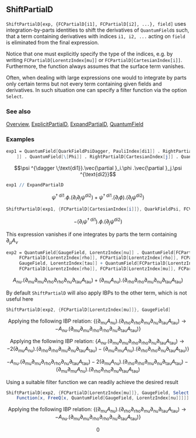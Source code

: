 ## ShiftPartialD

`ShiftPartialD[exp, {FCPartialD[i1], FCPartialD[i2], ...}, field]` uses integration-by-parts identities to shift the derivatives of `QuantumField`s such, that a term containing derivatives with indices `i1, i2, ...` acting on `field` is eliminated from the final expression.

Notice that one must explicitly specify the type of the indices, e.g. by writing `FCPartialD[LorentzIndex[mu]]` or `FCPartialD[CartesianIndex[i]]`. Furthermore, the function always assumes that the surface term vanishes.

Often, when dealing with large expressions one would to integrate by parts only certain terms but not every term containing given fields and derivatives. In such situation one can specify a filter function via the option `Select`.

### See also

[Overview](Extra/FeynCalc.md), [ExplicitPartialD](ExplicitPartialD.md), [ExpandPartialD](ExpandPartialD.md), [QuantumField](QuantumField.md)

### Examples

```mathematica
exp1 = QuantumField[QuarkFieldPsiDagger, PauliIndex[di1]] . RightPartialD[CartesianIndex[i 
    ]] . QuantumField[\[Phi]] . RightPartialD[CartesianIndex[j]] . QuantumField[QuarkFieldPsi, PauliIndex[di2]]
```

$$\psi ^{\dagger \;\text{di1}}.\vec{\partial }_i.\phi .\vec{\partial }_j.\psi ^{\text{di2}}$$

```mathematica
exp1 // ExpandPartialD
```

$$\psi ^{\dagger \;\text{di1}}.\phi .\left(\partial _i\partial _j\psi ^{\text{di2}}\right)+\psi ^{\dagger \;\text{di1}}.\left(\partial _i\phi \right).\left(\partial _j\psi ^{\text{di2}}\right)$$

```mathematica
ShiftPartialD[exp1, {FCPartialD[CartesianIndex[i]]}, QuarkFieldPsi, FCVerbose -> -1]
```

$$-\left(\partial _i\psi ^{\dagger \;\text{di1}}\right).\phi .\left(\partial _j\psi ^{\text{di2}}\right)$$

This expression vanishes if one integrates by parts the term containing $\partial_\mu A_\nu$

```mathematica
exp2 = QuantumField[GaugeField, LorentzIndex[nu]] . QuantumField[FCPartialD[LorentzIndex[mu]], FCPartialD[LorentzIndex[mu]], 
     FCPartialD[LorentzIndex[rho]], FCPartialD[LorentzIndex[rho]], FCPartialD[LorentzIndex[nu]], FCPartialD[LorentzIndex[tau]], 
     GaugeField, LorentzIndex[tau]] + QuantumField[FCPartialD[LorentzIndex[mu]], GaugeField, LorentzIndex[nu]] . QuantumField[FCPartialD[LorentzIndex[rho]], 
     FCPartialD[LorentzIndex[rho]], FCPartialD[LorentzIndex[mu]], FCPartialD[LorentzIndex[nu]], FCPartialD[LorentzIndex[tau]], GaugeField, LorentzIndex[tau]]
```

$$A_{\text{nu}}.\left(\partial _{\text{mu}}\partial _{\text{mu}}\partial _{\text{rho}}\partial _{\text{rho}}\partial _{\text{nu}}\partial _{\text{tau}}A_{\text{tau}}\right)+\left(\partial _{\text{mu}}A_{\text{nu}}\right).\left(\partial _{\text{rho}}\partial _{\text{rho}}\partial _{\text{mu}}\partial _{\text{nu}}\partial _{\text{tau}}A_{\text{tau}}\right)$$

By default `ShiftPartialD` will also apply IBPs to the other term, which is not useful here

```mathematica
ShiftPartialD[exp2, {FCPartialD[LorentzIndex[mu]]}, GaugeField]
```

$$\text{Applying the following IBP relation: }\left\{\left(\partial _{\text{mu}}A_{\text{nu}}\right).\left(\partial _{\text{rho}}\partial _{\text{rho}}\partial _{\text{mu}}\partial _{\text{nu}}\partial _{\text{tau}}A_{\text{tau}}\right)\to -A_{\text{nu}}.\left(\partial _{\text{mu}}\partial _{\text{mu}}\partial _{\text{rho}}\partial _{\text{rho}}\partial _{\text{nu}}\partial _{\text{tau}}A_{\text{tau}}\right)\right\}$$

$$\text{Applying the following IBP relation: }\left\{A_{\text{nu}}.\left(\partial _{\text{mu}}\partial _{\text{mu}}\partial _{\text{rho}}\partial _{\text{rho}}\partial _{\text{nu}}\partial _{\text{tau}}A_{\text{tau}}\right)\to -2 \left(\partial _{\text{mu}}A_{\text{nu}}\right).\left(\partial _{\text{rho}}\partial _{\text{rho}}\partial _{\text{mu}}\partial _{\text{nu}}\partial _{\text{tau}}A_{\text{tau}}\right)-\left(\partial _{\text{mu}}\partial _{\text{mu}}A_{\text{nu}}\right).\left(\partial _{\text{rho}}\partial _{\text{rho}}\partial _{\text{nu}}\partial _{\text{tau}}A_{\text{tau}}\right)\right\}$$

$$-A_{\text{nu}}.\left(\partial _{\text{mu}}\partial _{\text{mu}}\partial _{\text{rho}}\partial _{\text{rho}}\partial _{\text{nu}}\partial _{\text{tau}}A_{\text{tau}}\right)-2 \left(\partial _{\text{mu}}A_{\text{nu}}\right).\left(\partial _{\text{rho}}\partial _{\text{rho}}\partial _{\text{mu}}\partial _{\text{nu}}\partial _{\text{tau}}A_{\text{tau}}\right)-\left(\partial _{\text{mu}}\partial _{\text{mu}}A_{\text{nu}}\right).\left(\partial _{\text{rho}}\partial _{\text{rho}}\partial _{\text{nu}}\partial _{\text{tau}}A_{\text{tau}}\right)$$

Using a suitable filter function we can readily achieve the desired result

```mathematica
ShiftPartialD[exp2, {FCPartialD[LorentzIndex[mu]]}, GaugeField, Select -> 
    Function[x, FreeQ[x, QuantumField[GaugeField, LorentzIndex[nu]]]]]
```

$$\text{Applying the following IBP relation: }\left\{\left(\partial _{\text{mu}}A_{\text{nu}}\right).\left(\partial _{\text{rho}}\partial _{\text{rho}}\partial _{\text{mu}}\partial _{\text{nu}}\partial _{\text{tau}}A_{\text{tau}}\right)\to -A_{\text{nu}}.\left(\partial _{\text{mu}}\partial _{\text{mu}}\partial _{\text{rho}}\partial _{\text{rho}}\partial _{\text{nu}}\partial _{\text{tau}}A_{\text{tau}}\right)\right\}$$

$$0$$